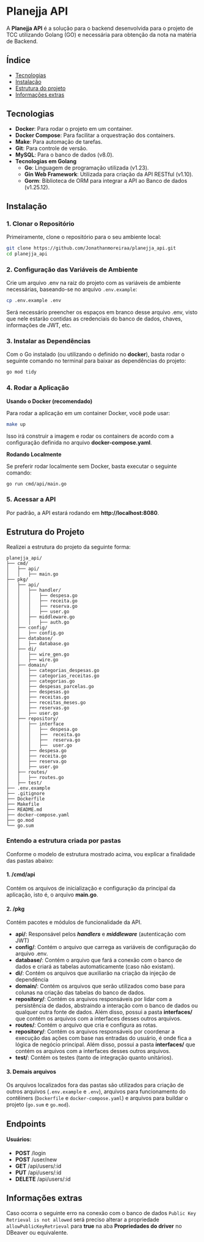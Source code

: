 # Planejja API

A **Planejja API** é a solução para o backend desenvolvida para o projeto de TCC utilizando Golang (GO) e necessária para obtenção da nota na matéria de Backend.

## Índice

 - [Tecnologias](#tecnologias)
 - [Instalação](#instalação)
 - [Estrutura do projeto](#estrutura-do-projeto)
 - [Informações extras](#informações-extras)

## Tecnologias

- **Docker**: Para rodar o projeto em um container.
- **Docker Compose**: Para facilitar a orquestração dos containers.
- **Make**: Para automação de tarefas.
- **Git**: Para controle de versão.
- **MySQL**: Para o banco de dados (v8.0).
- **Tecnologias em Golang**
    - **Go**: Linguagem de programação utilizada (v1.23).
    - **Gin Web Framework**: Utilizada para criação da API RESTful (v1.10).
    - **Gorm**: Biblioteca de ORM para integrar a API ao Banco de dados (v1.25.12).

## Instalação

### 1. Clonar o Repositório

Primeiramente, clone o repositório para o seu ambiente local:

```bash
git clone https://github.com/Jonathanmoreiraa/planejja_api.git
cd planejja_api
```

### 2. Configuração das Variáveis de Ambiente

Crie um arquivo .env na raiz do projeto com as variáveis de ambiente necessárias, baseando-se no arquivo `.env.example`:

```bash
cp .env.example .env
```

Será necessário preencher os espaços em branco desse arquivo .env, visto que nele estarão contidas as credenciais do banco de dados, chaves, informações de JWT, etc.

### 3. Instalar as Dependências

Com o Go instalado (ou utilizando o definido no **docker**), basta rodar o seguinte comando no terminal para baixar as dependências do projeto:

```bash
go mod tidy
```

### 4. Rodar a Aplicação

**Usando o Docker (recomendado)**

Para rodar a aplicação em um container Docker, você pode usar:

```bash
make up
```

Isso irá construir a imagem e rodar os containers de acordo com a configuração definida no arquivo **docker-compose.yaml**.

**Rodando Localmente**

Se preferir rodar localmente sem Docker, basta executar o seguinte comando:

```bash
go run cmd/api/main.go
```

### 5. Acessar a API

Por padrão, a API estará rodando em **http://localhost:8080**.

## Estrutura do Projeto

Realizei a estrutura do projeto da seguinte forma:

```
planejja_api/
├── cmd/
│   ├── api/
│   │   ├── main.go
├── pkg/
│   ├── api/
│   │   ├── handler/
│   │   │   ├── despesa.go
│   │   │   ├── receita.go
│   │   │   ├── reserva.go
│   │   │   ├── user.go
│   │   ├── middleware.go
│   │   │   ├── auth.go
│   ├── config/
│   │   ├── config.go
│   ├── database/
│   │   ├── database.go
│   ├── di/
│   │   ├── wire_gen.go
│   │   ├── wire.go
│   ├── domain/
│   │   ├── categorias_despesas.go
│   │   ├── categorias_receitas.go
│   │   ├── categorias.go
│   │   ├── despesas_parcelas.go
│   │   ├── despesas.go
│   │   ├── receitas.go
│   │   ├── receitas_meses.go
│   │   ├── reservas.go
│   │   ├── user.go
│   ├── repository/
│   │   ├── interface
│   │   │   ├── despesa.go
│   │   │   ├──  receita.go
│   │   │   ├──  reserva.go
│   │   │   ├──  user.go
│   │   ├── despesa.go
│   │   ├── receita.go
│   │   ├── reserva.go
│   │   ├── user.go
│   ├── routes/
│   │   ├── routes.go
│   ├── test/
├── .env.example
├── .gitignore
├── Dockerfile
├── Makefile
├── README.md
├── docker-compose.yaml
├── go.mod
└── go.sum
```

### Entendo a estrutura criada por pastas

Conforme o modelo de estrutura mostrado acima, vou explicar a finalidade das pastas abaixo:

#### **1. /cmd/api**

Contém os arquivos de inicialização e configuração da principal da aplicação, isto é, o arquivo **main.go**.

#### **2. /pkg**
Contém pacotes e módulos de funcionalidade da API.

- **api/**: Responsável pelos ***handlers*** e ***middleware*** (autenticação com JWT)
- **config/**: Contém o arquivo que carrega as variáveis de configuração do arquivo .env.
- **database/**: Contém o arquivo que fará a conexão com o banco de dados e criará as tabelas automaticamente (caso não existam).
- **di/**: Contém os arquivos que auxiliarão na criação da injeção de dependência
- **domain/**: Contém os arquivos que serão utilizados como base para colunas na criação das tabelas do banco de dados.
- **repository/**: Contém os arquivos responsáveis por lidar com a persistência de dados, abstraindo a interação com o banco de dados ou qualquer outra fonte de dados. Além disso, possui a pasta **interfaces/** que contém os arquivos com a interfaces desses outros arquivos.
- **routes/**: Contém o arquivo que cria e configura as rotas.
- **repository/**: Contém os arquivos responsáveis por coordenar a execução das ações com base nas entradas do usuário, é onde fica a lógica de negócio principal. Além disso, possui a pasta **interfaces/** que contém os arquivos com a interfaces desses outros arquivos.
- **test/**: Contém os testes (tanto de integração quanto unitários).

#### **3. Demais arquivos**
Os arquivos localizados fora das pastas são utilizados para criação de outros arquivos (``.env.example`` e ``.env``), arquivos para funcionamento do contêiners (``Dockerfile`` e ``docker-compose.yaml``) e arquivos para buildar o projeto (``go.sum`` e ``go.mod``).

## Endpoints

#### **Usuários**:

- **POST** /login 
- **POST** /user/new
- **GET** /api/users/:id
- **PUT** /api/users/:id
- **DELETE** /api/users/:id

## Informações extras
Caso ocorra o seguinte erro na conexão com o banco de dados ``Public Key Retrieval is not allowed`` será preciso alterar a propriedade ``allowPublicKeyRetrieval`` para **true** na aba **Propriedades do driver** no DBeaver ou equivalente.